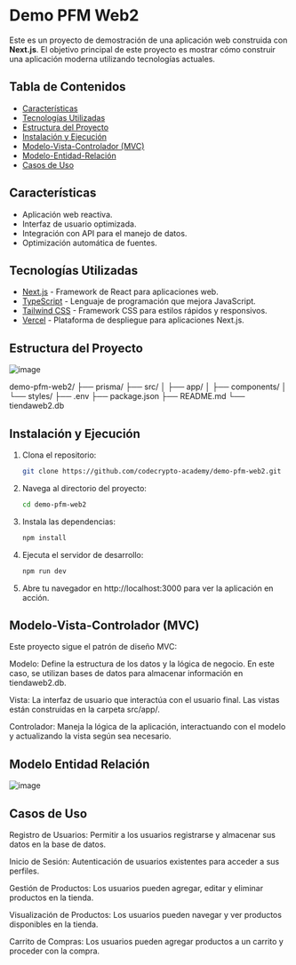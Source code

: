 # Demo PFM Web2

Este es un proyecto de demostración de una aplicación web construida con **Next.js**. El objetivo principal de este proyecto es mostrar cómo construir una aplicación moderna utilizando tecnologías actuales.

## Tabla de Contenidos

- [Características](#características)
- [Tecnologías Utilizadas](#tecnologías-utilizadas)
- [Estructura del Proyecto](#estructura-del-proyecto)
- [Instalación y Ejecución](#instalación-y-ejecución)
- [Modelo-Vista-Controlador (MVC)](#modelo-vista-controlador-mvc)
- [Modelo-Entidad-Relación](#modelo-entidad-relación)
- [Casos de Uso](#casos-de-uso)


## Características

- Aplicación web reactiva.
- Interfaz de usuario optimizada.
- Integración con API para el manejo de datos.
- Optimización automática de fuentes.

## Tecnologías Utilizadas

- [Next.js](https://nextjs.org) - Framework de React para aplicaciones web.
- [TypeScript](https://www.typescriptlang.org) - Lenguaje de programación que mejora JavaScript.
- [Tailwind CSS](https://tailwindcss.com) - Framework CSS para estilos rápidos y responsivos.
- [Vercel](https://vercel.com) - Plataforma de despliegue para aplicaciones Next.js.

## Estructura del Proyecto

![image](https://github.com/user-attachments/assets/0f608c48-c82b-4854-b099-4a8b9acb50fb)

demo-pfm-web2/
├── prisma/
├── src/
│ ├── app/
│ ├── components/
│ └── styles/
├── .env
├── package.json
├── README.md
└── tiendaweb2.db



## Instalación y Ejecución

1. Clona el repositorio:
   ```bash
   git clone https://github.com/codecrypto-academy/demo-pfm-web2.git

2. Navega al directorio del proyecto:
   ```bash
   cd demo-pfm-web2

3. Instala las dependencias:
   ```bash
   npm install
   
4. Ejecuta el servidor de desarrollo:
   ```bash
   npm run dev
   
5. Abre tu navegador en http://localhost:3000 para ver la aplicación en acción.


## Modelo-Vista-Controlador (MVC)
Este proyecto sigue el patrón de diseño MVC:

Modelo: Define la estructura de los datos y la lógica de negocio. En este caso, se utilizan bases de datos para almacenar información en tiendaweb2.db.

Vista: La interfaz de usuario que interactúa con el usuario final. Las vistas están construidas en la carpeta src/app/.

Controlador: Maneja la lógica de la aplicación, interactuando con el modelo y actualizando la vista según sea necesario.


## Modelo Entidad Relación

![image](https://github.com/user-attachments/assets/d9eedf29-42c9-40be-a999-9463cb55b5dd)



## Casos de Uso
Registro de Usuarios: Permitir a los usuarios registrarse y almacenar sus datos en la base de datos.

Inicio de Sesión: Autenticación de usuarios existentes para acceder a sus perfiles.

Gestión de Productos: Los usuarios pueden agregar, editar y eliminar productos en la tienda.

Visualización de Productos: Los usuarios pueden navegar y ver productos disponibles en la tienda.

Carrito de Compras: Los usuarios pueden agregar productos a un carrito y proceder con la compra.


